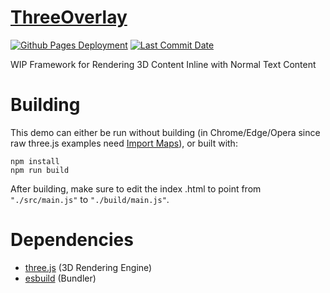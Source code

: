 # [ThreeOverlay](https://zalo.github.io/ThreeOverlay/)

<p align="left">
  <a href="https://github.com/zalo/ThreeOverlay/deployments/activity_log?environment=github-pages">
      <img src="https://img.shields.io/github/deployments/zalo/ThreeOverlay/github-pages?label=Github%20Pages%20Deployment" title="Github Pages Deployment"></a>
  <a href="https://github.com/zalo/ThreeOverlay/commits/master">
      <img src="https://img.shields.io/github/last-commit/zalo/ThreeOverlay" title="Last Commit Date"></a>
  <!--<a href="https://github.com/zalo/ThreeOverlay/blob/master/LICENSE">
      <img src="https://img.shields.io/github/license/zalo/ThreeOverlay" title="License: Apache V2"></a>-->  <!-- No idea what license this should be! -->
</p>

WIP Framework for Rendering 3D Content Inline with Normal Text Content

 # Building

This demo can either be run without building (in Chrome/Edge/Opera since raw three.js examples need [Import Maps](https://caniuse.com/import-maps)), or built with:
```
npm install
npm run build
```
After building, make sure to edit the index .html to point from `"./src/main.js"` to `"./build/main.js"`.

 # Dependencies
 - [three.js](https://github.com/mrdoob/three.js/) (3D Rendering Engine)
 - [esbuild](https://github.com/evanw/esbuild/) (Bundler)
